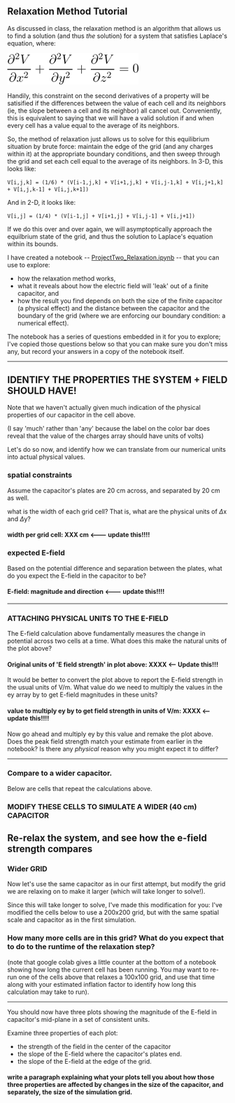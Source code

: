 ## Relaxation Method Tutorial

As discussed in class, the relaxation method is an algorithm that allows us to find a solution (and thus *the* solution) for a system that satisfies Laplace's equation, where: 

<img src="https://github.com/PHYS486-S22/PHYS486-S22/blob/main/SampleNotebooks/Figures/Laplace.png" width="300">

Handily, this constraint on the second derivatives of a property will be satisified if the differences between the value of each cell and its neighbors (ie, the slope between a cell and its neighbor) all cancel out.  Conveniently, this is equivalent to saying that we will have a valid solution if and when every cell has a value equal to the average of its neighbors.

So, the method of relaxation just allows us to solve for this equilibrium situation by brute force: maintain the edge of the grid (and any charges within it) at the appropriate boundary conditions, and then sweep through the grid and set each cell equal to the average of its neighbors.  In 3-D, this looks like:

    V[i,j,k] = (1/6) * (V[i-1,j,k] + V[i+1,j,k] + V[i,j-1,k] + V[i,j+1,k] + V[i,j,k-1] + V[i,j,k+1])
    
 And in 2-D, it looks like:
 
    V[i,j] = (1/4) * (V[i-1,j] + V[i+1,j] + V[i,j-1] + V[i,j+1])
 
If we do this over and over again, we will asymptoptically approach the equilbrium state of the grid, and thus the solution to Laplace's equation within its bounds.

I have created a notebook -- [ProjectTwo_Relaxation.ipynb](https://github.com/PHYS486-S22/PHYS486-S22/blob/main/SampleNotebooks/ProjectTwo_Relaxation.ipynb) -- that you can use to explore:
- how the relaxation method works, 
- what it reveals about how the electric field will 'leak' out of a finite capacitor, and 
- how the result you find depends on both the size of the finite capacitor (a physical effect) and the distance between the capacitor and the boundary of the grid (where we are enforcing our boundary condition: a numerical effect). 

The notebook has a series of questions embedded in it for you to explore; I've copied those questions below so that you can make sure you don't miss any, but record your answers in a copy of the notebook itself.

---- 

## IDENTIFY THE PROPERTIES THE SYSTEM + FIELD SHOULD HAVE!

Note that we haven't actually given much indication of the physical properties of our capacitor in the cell above. 

(I say 'much' rather than 'any' because the label on the color bar does reveal that the value of the charges array should have units of volts)

Let's do so now, and identify how we can translate from our numerical units into actual physical values.

### spatial constraints
Assume the capacitor's plates are 20 cm across, and separated by 20 cm as well. 

what is the width of each grid cell?  That is, what are the physical units of $\Delta$x and $\Delta$y?

#### width per grid cell: XXX cm   <--- update this!!!!

### expected E-field

Based on the potential difference and separation between the plates, what do you expect the E-field in the capacitor to be?

#### E-field: magnitude and direction  <--- update this!!!!

---- 

### ATTACHING PHYSICAL UNITS TO THE E-FIELD
The E-field calculation above fundamentally measures the change in potential across two cells at a time.  What does this make the natural units of the plot above?

#### Original units of 'E field strength' in plot above: XXXX <-- Update this!!!

It would be better to convert the plot above to report the E-field strength in the usual units of V/m.  What value do we need to multiply the values in the ey array by to get E-field magnitudes in these units?

#### value to multiply ey by to get field strength in units of V/m: XXXX <-- update this!!!!

Now go ahead and multiply ey by this value and remake the plot above.  Does the peak field strength match your estimate from earlier in the notebook?  Is there any *physical* reason why you might expect it to differ?

----
### Compare to a wider capacitor.

Below are cells that repeat the calculations above. 

### MODIFY THESE CELLS TO SIMULATE A WIDER (40 cm) CAPACITOR 

Re-relax the system, and see how the e-field strength compares
----

### Wider GRID
Now let's use the same capacitor as in our first attempt, but modify the grid we are relaxing on to make it larger (which will take longer to solve!).

Since this will take longer to solve, I've made this modification for you: I've modified the cells below to use a 200x200 grid, but with the same spatial scale and capacitor as in the first simulation.

### How many more cells are in this grid? What do you expect that to do to the runtime of the relaxation step?
(note that google colab gives a little counter at the bottom of a notebook showing how long the current cell has been running. You may want to re-run one of the cells above that relaxes a 100x100 grid, and use that time along with your estimated inflation factor to identify how long this calculation may take to run).

----

You should now have three plots showing the magnitude of the E-field in capacitor's mid-plane in a set of consistent units.

Examine three properties of each plot:
- the strength of the field in the center of the capacitor
- the slope of the E-field where the capacitor's plates end.
- the slope of the E-field at the edge of the grid.

#### write a paragraph explaining what your plots tell you about how those three properties are affected by changes in the size of the capacitor, and separately, the size of the simulation grid.
